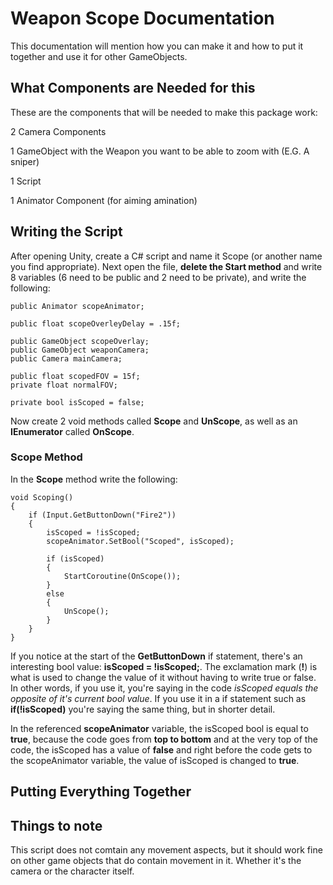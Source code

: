 # Weapon Scope Documentation

This documentation will mention how you can make it and how to put it together and use it for other GameObjects.

## What Components are Needed for this

These are the components that will be needed to make this package work:

2 Camera Components

1 GameObject with the Weapon you want to be able to zoom with (E.G. A sniper)

1 Script

1 Animator Component (for aiming amination)

## Writing the Script

After opening Unity, create a C# script and name it Scope (or another name you find appropriate). Next open the file, **delete the Start method** and write 8 variables (6 need to be public and 2 need to be private), and write the following:

    public Animator scopeAnimator;

    public float scopeOverleyDelay = .15f;

    public GameObject scopeOverlay;
    public GameObject weaponCamera;
    public Camera mainCamera;

    public float scopedFOV = 15f;
    private float normalFOV;

    private bool isScoped = false;

Now create 2 void methods called **Scope** and **UnScope**, as well as an **IEnumerator** called **OnScope**.

### Scope Method

In the **Scope** method write the following:

    void Scoping()
    {
        if (Input.GetButtonDown("Fire2"))
        {
            isScoped = !isScoped;
            scopeAnimator.SetBool("Scoped", isScoped);
            
            if (isScoped)
            {
                StartCoroutine(OnScope());
            }
            else
            {
                UnScope();
            }
        }
    }

If you notice at the start of the **GetButtonDown** if statement, there's an interesting bool value: **isScoped = !isScoped;**. The exclamation mark (**!**) is what is used to change the value of it without having to write true or false. In other words, if you use it, you're saying in the code *isScoped equals the opposite of it's current bool value*. If you use it in a if statement such as **if(!isScoped)** you're saying the same thing, but in shorter detail.

In the referenced **scopeAnimator** variable, the isScoped bool is equal to **true**, because the code goes from **top to bottom** and at the very top of the code, the isScoped has a value of **false** and right before the code gets to the scopeAnimator variable, the value of isScoped is changed to **true**.

## Putting Everything Together


## Things to note

This script does not comtain any movement aspects, but it should work fine on other game objects that do contain movement in it. Whether it's the camera or the character itself.

